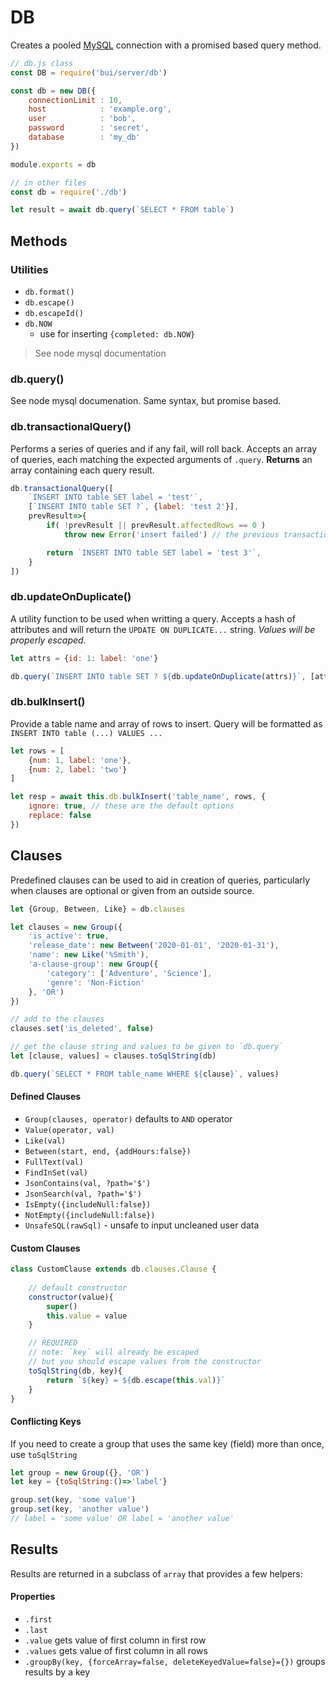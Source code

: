 # DB

Creates a pooled [MySQL](https://www.npmjs.com/package/mysql) connection with
a promised based query method.

```js
// db.js class
const DB = require('bui/server/db')

const db = new DB({
    connectionLimit : 10,
    host            : 'example.org',
    user            : 'bob',
    password        : 'secret',
    database        : 'my_db'
})

module.exports = db

// in other files
const db = require('./db')

let result = await db.query(`SELECT * FROM table`)
```

## Methods

### Utilities
- `db.format()`
- `db.escape()`
- `db.escapeId()`
- `db.NOW`
    - use for inserting `{completed: db.NOW}`

> See node mysql documentation

### db.query()
See node mysql documenation. Same syntax, but promise based.

### db.transactionalQuery()
Performs a series of queries and if any fail, will roll back. Accepts an array of queries, each matching the expected arguments of `.query`. **Returns** an array containing each query result.

```js
db.transactionalQuery([
    `INSERT INTO table SET label = 'test'`,
    [`INSERT INTO table SET ?`, {label: 'test 2'}],
    prevResult=>{
        if( !prevResult || prevResult.affectedRows == 0 )
            throw new Error('insert failed') // the previous transactions will roll back

        return `INSERT INTO table SET label = 'test 3'`,
    }
])
```

### db.updateOnDuplicate()
A utility function to be used when writting a query. Accepts a hash of attributes and will return the `UPDATE ON DUPLICATE...` string. *Values will be properly escaped.*

```js
let attrs = {id: 1: label: 'one'}

db.query(`INSERT INTO table SET ? ${db.updateOnDuplicate(attrs)}`, [attrs])

```

### db.bulkInsert()
Provide a table name and array of rows to insert. Query will be formatted as `INSERT INTO table (...) VALUES ...`

```js
let rows = [
    {num: 1, label: 'one'},
    {num: 2, label: 'two'}
]

let resp = await this.db.bulkInsert('table_name', rows, {
    ignore: true, // these are the default options
    replace: false
})
```

## Clauses

Predefined clauses can be used to aid in creation of queries, particularly when clauses are optional or given from an outside source.

```js
let {Group, Between, Like} = db.clauses

let clauses = new Group({
    'is_active': true,
    'release_date': new Between('2020-01-01', '2020-01-31'),
    'name': new Like('%Smith'),
    'a-clause-group': new Group({
        'category': ['Adventure', 'Science'],
        'genre': 'Non-Fiction'
    }, 'OR')
})

// add to the clauses
clauses.set('is_deleted', false)

// get the clause string and values to be given to `db.query`
let [clause, values] = clauses.toSqlString(db)

db.query(`SELECT * FROM table_name WHERE ${clause}`, values)
```

#### Defined Clauses
- `Group(clauses, operator)` defaults to `AND` operator
- `Value(operator, val)`
- `Like(val)`
- `Between(start, end, {addHours:false})`
- `FullText(val)`
- `FindInSet(val)`
- `JsonContains(val, ?path='$')`
- `JsonSearch(val, ?path='$')`
- `IsEmpty({includeNull:false})`
- `NotEmpty({includeNull:false})`
- `UnsafeSQL(rawSql)` - unsafe to input uncleaned user data

#### Custom Clauses
```js
class CustomClause extends db.clauses.Clause {
    
    // default constructor
    constructor(value){
        super()
        this.value = value
    }

    // REQUIRED
    // note: `key` will already be escaped
    // but you should escape values from the constructor
    toSqlString(db, key){
        return `${key} = ${db.escape(this.val)}`
    }
}
```

#### Conflicting Keys
If you need to create a group that uses the same key (field) more than once, use `toSqlString`

```js
let group = new Group({}, 'OR')
let key = {toSqlString:()=>'label'}

group.set(key, 'some value')
group.set(key, 'another value')
// label = 'some value' OR label = 'another value'
```

## Results
Results are returned in a subclass of `array` that provides a few helpers:

#### Properties
- `.first`
- `.last`
- `.value` gets value of first column in first row
- `.values` gets value of first column in all rows
- `.groupBy(key, {forceArray=false, deleteKeyedValue=false}={})` groups results by a key